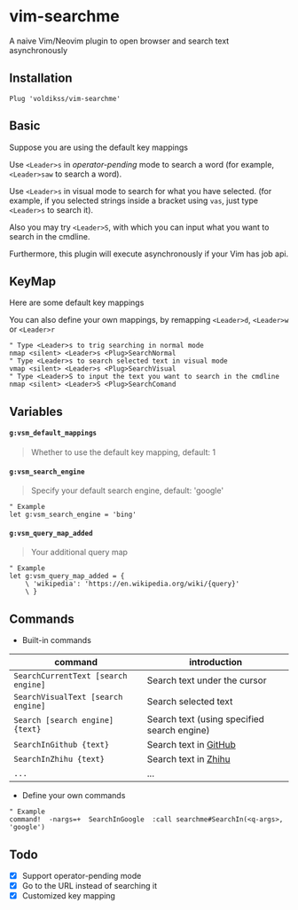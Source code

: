 # vim-searchme

A naive Vim/Neovim plugin to open browser and search text asynchronously

## Installation

```vim
Plug 'voldikss/vim-searchme'
```

## Basic

Suppose you are using the default key mappings

Use `<Leader>s` in *operator-pending* mode to search a word (for example, `<Leader>saw` to search a word). 

Use `<Leader>s` in visual mode to search for what you have selected. (for example, if you selected strings inside a bracket using `vas`, just type `<Leader>s` to search it).

Also you may try `<Leader>S`, with which you can input what you want to search in the cmdline.

Furthermore, this plugin will execute asynchronously if your Vim has job api.

## KeyMap

Here are some default key mappings

You can also define your own mappings, by remapping `<Leader>d`, `<Leader>w` or `<Leader>r`

```vim
" Type <Leader>s to trig searching in normal mode
nmap <silent> <Leader>s <Plug>SearchNormal
" Type <Leader>s to search selected text in visual mode
vmap <silent> <Leader>s <Plug>SearchVisual
" Type <Leader>S to input the text you want to search in the cmdline
nmap <silent> <Leader>S <Plug>SearchComand
```

## Variables

#### **`g:vsm_default_mappings`** 

> Whether to use the default key mapping, default: 1

#### **`g:vsm_search_engine`**

> Specify your default search engine, default: 'google'

```vim
" Example
let g:vsm_search_engine = 'bing'
```

#### **`g:vsm_query_map_added`**

> Your additional query map

```vim
" Example
let g:vsm_query_map_added = {
    \ 'wikipedia': 'https://en.wikipedia.org/wiki/{query}'
    \ }
```

## Commands

- Built-in commands

| command                             | introduction                                   |
|-------------------------------------|------------------------------------------------|
| `SearchCurrentText [search engine]` | Search text under the cursor                   |
| `SearchVisualText [search engine]`  | Search selected text                           |
| `Search [search engine] {text}`     | Search text (using specified search engine)    |
| `SearchInGithub {text}`             | Search text in [GitHub](https://github.com)    |
| `SearchInZhihu {text}`              | Search text in [Zhihu](https://www.zhihu.com/) |
| `...`                               | ...                                            |

- Define your own commands

```vim
" Example
command!  -nargs=+  SearchInGoogle  :call searchme#SearchIn(<q-args>, 'google')
```

## Todo

-   [x] Support operator-pending mode
-   [x] Go to the URL instead of searching it
-   [x] Customized key mapping
